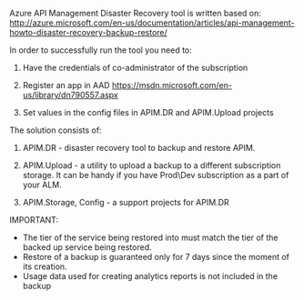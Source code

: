 Azure API Management Disaster Recovery tool is written based on:
http://azure.microsoft.com/en-us/documentation/articles/api-management-howto-disaster-recovery-backup-restore/

In order to successfully run the tool you need to:

1. Have the credentials of co-administrator of the subscription

2. Register an app in AAD
https://msdn.microsoft.com/en-us/library/dn790557.aspx

3. Set values in the config files in APIM.DR and APIM.Upload projects

The solution consists of:

1. APIM.DR - disaster recovery tool to backup and restore APIM.

2. APIM.Upload - a utility to upload a backup to a different subscription storage.
It can be handy if you have Prod\Dev subscription as a part of your ALM.

3. APIM.Storage, Config - a support projects for APIM.DR

IMPORTANT:
 - The tier of the service being restored into must match the tier of the backed up service being restored.
 - Restore of a backup is guaranteed only for 7 days since the moment of its creation.
 - Usage data used for creating analytics reports is not included in the backup

 
